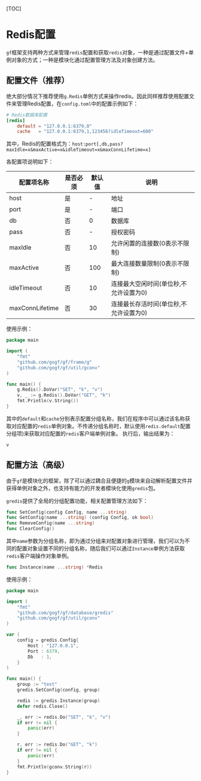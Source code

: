[TOC]

# Redis配置

`gf`框架支持两种方式来管理`redis`配置和获取`redis`对象，一种是通过配置文件+单例对象的方式；一种是模块化通过配置管理方法及对象创建方法。

## 配置文件（推荐）

绝大部分情况下推荐使用`g.Redis`单例方式来操作redis。因此同样推荐使用配置文件来管理Redis配置，在`config.toml`中的配置示例如下：
```toml
# Redis数据库配置
[redis]
    default = "127.0.0.1:6379,0"
    cache   = "127.0.0.1:6379,1,123456?idleTimeout=600"
```
其中，Redis的配置格式为：`host:port[,db,pass?maxIdle=x&maxActive=x&idleTimeout=x&maxConnLifetime=x]`

各配置项说明如下：

|配置项名称|是否必须|默认值|说明
|---|---|---|---
| host            | 是 | -  | 地址
| port            | 是 | -  | 端口
| db              | 否 | 0  | 数据库
| pass            | 否 | -  | 授权密码
| maxIdle         | 否 | 10  | 允许闲置的连接数(0表示不限制)
| maxActive       | 否 | 100  | 最大连接数量限制(0表示不限制)
| idleTimeout     | 否 | 10 | 连接最大空闲时间(单位秒,不允许设置为0)
| maxConnLifetime | 否 | 30 | 连接最长存活时间(单位秒,不允许设置为0)

使用示例：
```go
package main

import (
    "fmt"
    "github.com/gogf/gf/frame/g"
    "github.com/gogf/gf/util/gconv"
)

func main() {
    g.Redis().DoVar("SET", "k", "v")
    v, _ := g.Redis().DoVar("GET", "k")
    fmt.Println(v.String())
}
```
其中的`default`和`cache`分别表示配置分组名称，我们在程序中可以通过该名称获取对应配置的`redis`单例对象。不传递分组名称时，默认使用`redis.default`配置分组项)来获取对应配置的`redis`客户端单例对象。
执行后，输出结果为：
```html
v
```

## 配置方法（高级）

由于`gf`是模块化的框架，除了可以通过耦合且便捷的`g`模块来自动解析配置文件并获得单例对象之外，也支持有能力的开发者模块化使用`gredis`包。

`gredis`提供了全局的分组配置功能，相关配置管理方法如下：
```go
func SetConfig(config Config, name ...string)
func GetConfig(name ...string) (config Config, ok bool)
func RemoveConfig(name ...string)
func ClearConfig()
```
其中`name`参数为分组名称，即为通过分组来对配置对象进行管理，我们可以为不同的配置对象设置不同的分组名称，随后我们可以通过`Instance`单例方法获取`redis`客户端操作对象单例。
```go
func Instance(name ...string) *Redis
```

使用示例：
```go
package main

import (
	"fmt"
	"github.com/gogf/gf/database/gredis"
	"github.com/gogf/gf/util/gconv"
)

var (
	config = gredis.Config{
		Host : "127.0.0.1",
		Port : 6379,
		Db   : 1,
	}
)

func main() {
	group := "test"
	gredis.SetConfig(config, group)

	redis := gredis.Instance(group)
	defer redis.Close()

	_, err := redis.Do("SET", "k", "v")
	if err != nil {
		panic(err)
	}

	r, err := redis.Do("GET", "k")
	if err != nil {
		panic(err)
	}
	fmt.Println(gconv.String(r))
}
```
